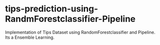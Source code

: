 # tips-prediction-using-RandmForestclassifier-Pipeline
Implementation of Tips Dataset using RandomForestclassifier and Pipeline.
Its a Ensemble Learning.
